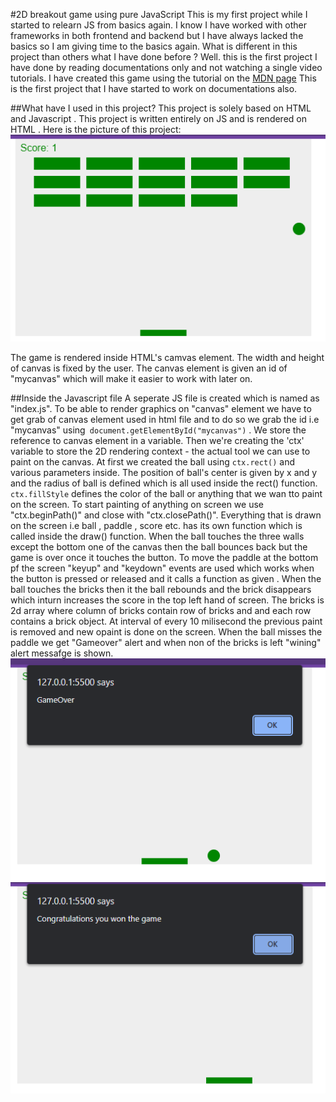#2D breakout game using pure JavaScript
This is my first project while I started to relearn JS from basics again. I know I have worked with other frameworks in both frontend and backend but I have always lacked the basics so I am giving time to the basics again. What is different in this project than others what I have done before ? Well. this is the first project I have done by reading documentations only and not watching a single video tutorials. I have created this game using the tutorial on the [MDN page](https://developer.mozilla.org/en-US/docs/Games/Tutorials/2D_Breakout_game_pure_JavaScript)
This is the first project that I have started to work on documentations also.

##What have I used in this project?
This project is solely based on HTML and Javascript .
This project is written entirely on JS and is rendered on HTML <canvas>.
Here is the picture of this project:
![Project overview](/images/2da.png)

The game is rendered inside HTML's camvas element. The width and height of canvas is fixed by the user. The canvas element is given an id of "mycanvas" which will make it easier to work with later on.

##Inside the Javascript file
A seperate JS file is created which is named as "index.js". To be able to render graphics on "canvas" element we have to get grab of canvas element used in html file and to do so we grab the id i.e "mycanvas" using` document.getElementById("mycanvas")` . We store the reference to canvas element in a variable. Then we're creating the 'ctx' variable to store the 2D rendering context - the actual tool we can use to paint on the canvas.
At first we created the ball using `ctx.rect()` and various parameters inside. The position of ball's center is given by x and y and the radius of ball is defined which is all used inside the rect() function. `ctx.fillStyle` defines the color of the ball or anything that we wan tto paint on the screen. To start painting of anything on screen we use "ctx.beginPath()" and close with "ctx.closePath()". Everything that is drawn on the screen i.e ball , paddle , score etc. has its own function which is called inside the draw() function. When the ball touches the three walls except the bottom one of the canvas then the ball bounces back but the game is over once it touches the button. To move the paddle at the bottom pf the screen "keyup" and "keydown" events are used which works when the button is pressed or released and it calls a function as given . When the ball touches the bricks then it the ball rebounds and the brick disappears which inturn increases the score in the top left hand of screen. The bricks is 2d array where column of bricks contain row of bricks and and each row contains a brick object. At interval of every 10 milisecond the previous paint is removed and new opaint is done on the screen. When the ball misses the paddle we get "Gameover" alert and when non of the bricks is left "wining" alert messafge is shown.
![gameover screenshot](/images/2db.png)
![winning screenshot](/images/2dc.png)
